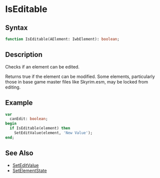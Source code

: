 # IsEditable

## Syntax

```pascal
function IsEditable(AElement: IwbElement): boolean;
```

## Description

Checks if an element can be edited.

Returns true if the element can be modified. Some elements, particularly those in base game master files like Skyrim.esm, may be locked from editing.

## Example

```pascal
var
  canEdit: boolean;
begin
  if IsEditable(element) then
    SetEditValue(element, 'New Value');
end;
```

## See Also

- [SetEditValue](IwbElement_SetEditValue.md)
- [SetElementState](IwbElement_SetElementState.md)
